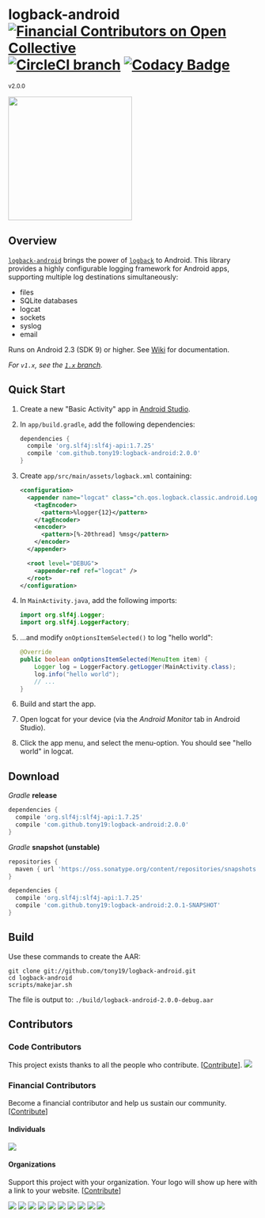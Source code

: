 # logback-android [![Financial Contributors on Open Collective](https://opencollective.com/logback-android/all/badge.svg?label=financial+contributors)](https://opencollective.com/logback-android) [![CircleCI branch](https://img.shields.io/circleci/project/github/tony19/logback-android/master.svg)](https://circleci.com/gh/tony19/logback-android) [![Codacy Badge](https://api.codacy.com/project/badge/grade/c1d818d1911440e3b6d685c20a425856)](https://www.codacy.com/app/tony19/logback-android)
<sup>v2.0.0</sup>

<a href="https://opencollective.com/logback-android/donate" target="_blank">
  <img src="https://opencollective.com/logback-android/donate/button@2x.png?color=blue" width=250 />
</a>

Overview
--------
[`logback-android`][2] brings the power of [`logback`][1] to Android. This library provides a highly configurable logging framework for Android apps, supporting multiple log destinations simultaneously:

 * files
 * SQLite databases
 * logcat
 * sockets
 * syslog
 * email

Runs on Android 2.3 (SDK 9) or higher. See [Wiki][4] for documentation.

*For `v1.x`, see the [`1.x` branch](https://github.com/tony19/logback-android/tree/1.x).*

Quick Start
-----------
1. Create a new "Basic Activity" app in [Android Studio][3].
2. In `app/build.gradle`, add the following dependencies:

    ```groovy
    dependencies {
      compile 'org.slf4j:slf4j-api:1.7.25'
      compile 'com.github.tony19:logback-android:2.0.0'
    }
    ```

3. Create `app/src/main/assets/logback.xml` containing:

    ```xml
    <configuration>
      <appender name="logcat" class="ch.qos.logback.classic.android.LogcatAppender">
        <tagEncoder>
          <pattern>%logger{12}</pattern>
        </tagEncoder>
        <encoder>
          <pattern>[%-20thread] %msg</pattern>
        </encoder>
      </appender>

      <root level="DEBUG">
        <appender-ref ref="logcat" />
      </root>
    </configuration>
    ```

4. In `MainActivity.java`, add the following imports:

    ```java
    import org.slf4j.Logger;
    import org.slf4j.LoggerFactory;
    ```

5. ...and modify `onOptionsItemSelected()` to log "hello world":

    ```java
    @Override
    public boolean onOptionsItemSelected(MenuItem item) {
        Logger log = LoggerFactory.getLogger(MainActivity.class);
        log.info("hello world");
        // ...
    }
    ```

6. Build and start the app.
7. Open logcat for your device (via the _Android Monitor_ tab in Android Studio).
8. Click the app menu, and select the menu-option. You should see "hello world" in logcat.


Download
--------
_Gradle_ **release**

```groovy
dependencies {
  compile 'org.slf4j:slf4j-api:1.7.25'
  compile 'com.github.tony19:logback-android:2.0.0'
}
```

_Gradle_ **snapshot (unstable)**

```groovy
repositories {
  maven { url 'https://oss.sonatype.org/content/repositories/snapshots' }
}

dependencies {
  compile 'org.slf4j:slf4j-api:1.7.25'
  compile 'com.github.tony19:logback-android:2.0.1-SNAPSHOT'
}
```

Build
-----
Use these commands to create the AAR:

    git clone git://github.com/tony19/logback-android.git
    cd logback-android
    scripts/makejar.sh

The file is output to: `./build/logback-android-2.0.0-debug.aar`

 [1]: http://logback.qos.ch
 [2]: http://tony19.github.com/logback-android
 [3]: http://developer.android.com/sdk/index.html
 [4]: https://github.com/tony19/logback-android/wiki

## Contributors

### Code Contributors

This project exists thanks to all the people who contribute. [[Contribute](CONTRIBUTING.md)].
<a href="https://github.com/tony19/logback-android/graphs/contributors"><img src="https://opencollective.com/logback-android/contributors.svg?width=890&button=false" /></a>

### Financial Contributors

Become a financial contributor and help us sustain our community. [[Contribute](https://opencollective.com/logback-android/contribute)]

#### Individuals

<a href="https://opencollective.com/logback-android"><img src="https://opencollective.com/logback-android/individuals.svg?width=890"></a>

#### Organizations

Support this project with your organization. Your logo will show up here with a link to your website. [[Contribute](https://opencollective.com/logback-android/contribute)]

<a href="https://opencollective.com/logback-android/organization/0/website"><img src="https://opencollective.com/logback-android/organization/0/avatar.svg"></a>
<a href="https://opencollective.com/logback-android/organization/1/website"><img src="https://opencollective.com/logback-android/organization/1/avatar.svg"></a>
<a href="https://opencollective.com/logback-android/organization/2/website"><img src="https://opencollective.com/logback-android/organization/2/avatar.svg"></a>
<a href="https://opencollective.com/logback-android/organization/3/website"><img src="https://opencollective.com/logback-android/organization/3/avatar.svg"></a>
<a href="https://opencollective.com/logback-android/organization/4/website"><img src="https://opencollective.com/logback-android/organization/4/avatar.svg"></a>
<a href="https://opencollective.com/logback-android/organization/5/website"><img src="https://opencollective.com/logback-android/organization/5/avatar.svg"></a>
<a href="https://opencollective.com/logback-android/organization/6/website"><img src="https://opencollective.com/logback-android/organization/6/avatar.svg"></a>
<a href="https://opencollective.com/logback-android/organization/7/website"><img src="https://opencollective.com/logback-android/organization/7/avatar.svg"></a>
<a href="https://opencollective.com/logback-android/organization/8/website"><img src="https://opencollective.com/logback-android/organization/8/avatar.svg"></a>
<a href="https://opencollective.com/logback-android/organization/9/website"><img src="https://opencollective.com/logback-android/organization/9/avatar.svg"></a>
